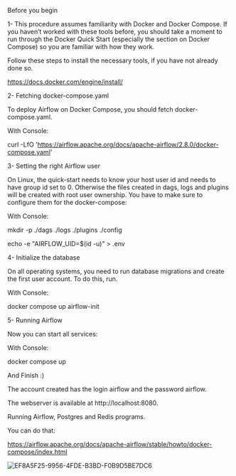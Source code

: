 Before you begin

1-
This procedure assumes familiarity with Docker and Docker Compose. If you haven’t worked with these tools before, you should take a moment to run through the Docker Quick Start (especially the section on Docker Compose) so you are familiar with how they work.

Follow these steps to install the necessary tools, if you have not already done so.

https://docs.docker.com/engine/install/

2-
Fetching docker-compose.yaml

To deploy Airflow on Docker Compose, you should fetch docker-compose.yaml.

With Console:

curl -LfO 'https://airflow.apache.org/docs/apache-airflow/2.8.0/docker-compose.yaml'

3-
Setting the right Airflow user

On Linux, the quick-start needs to know your host user id and needs to have group id set to 0. Otherwise the files created in dags, logs and plugins will be created with root user ownership. You have to make sure to configure them for the docker-compose:

With Console:

mkdir -p ./dags ./logs ./plugins ./config

echo -e "AIRFLOW_UID=$(id -u)" > .env

4-
Initialize the database

On all operating systems, you need to run database migrations and create the first user account. To do this, run.

With Console:

docker compose up airflow-init

5-
Running Airflow

Now you can start all services:

With Console:

docker compose up

And Finish :)

The account created has the login airflow and the password airflow.

The webserver is available at http://localhost:8080.

Running Airflow, Postgres and Redis programs.

You can do that:

https://airflow.apache.org/docs/apache-airflow/stable/howto/docker-compose/index.html

![EF8A5F25-9956-4FDE-B3BD-F0B9D5BE7DC6](https://github.com/azizhudai/airflow-docker/assets/24457063/0721f805-12c4-40af-9210-de6f5b3eea92)
